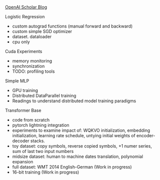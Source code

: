[OpenAI Scholar Blog](https://wordpress.com/view/bitbybitworks.wordpress.com)

Logistic Regression
- custom autograd functions (manual forward and backward)
- custom simple SGD optimizer
- dataset. dataloader
- cpu only

Cuda Experiments
- memory monitoring
- synchronization
- TODO: profiling tools

Simple MLP
- GPU training
- Distributed DataParallel training
- Readings to understand distributed model training paradigms

Transformer Base
- code from scratch
- pytorch lightning integration
- experiments to examine impact of: WQKVO initialization, embedding initialization, learning rate schedule, untying initial weights of encoder-decoder stacks.
- toy dataset: copy symbols, reverse copied symbols, +1 numer series, sum of last two input numbers
- midsize dataset: human to machine dates translation, polynomial expansion
- full dataset: WMT 2014 English-German (Work in progress)
- 16-bit training (Work in progress)
